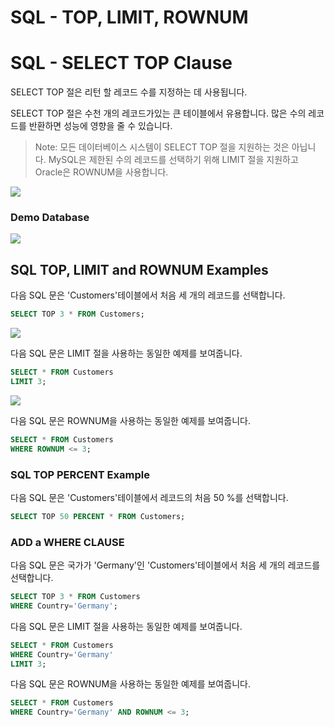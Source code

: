 # SQL - TOP, LIMIT, ROWNUM 

#  SQL - SELECT TOP Clause

SELECT TOP 절은 리턴 할 레코드 수를 지정하는 데 사용됩니다.

SELECT TOP 절은 수천 개의 레코드가있는 큰 테이블에서 유용합니다. 
많은 수의 레코드를 반환하면 성능에 영향을 줄 수 있습니다.

>Note: 모든 데이터베이스 시스템이 SELECT TOP 절을 지원하는 것은 아닙니다. 
>MySQL은 제한된 수의 레코드를 선택하기 위해 LIMIT 절을 지원하고 Oracle은 ROWNUM을 사용합니다.

![](///Users/janggunhee/projects/md-file/sql-md/images/select%20top.png)

### Demo Database

![](///Users/janggunhee/projects/md-file/sql-md/images/demo%20-6.png)

## SQL TOP, LIMIT and ROWNUM Examples

다음 SQL 문은 'Customers'테이블에서 처음 세 개의 레코드를 선택합니다.

```sql
SELECT TOP 3 * FROM Customers;
```
![](///Users/janggunhee/projects/md-file/sql-md/images/select%20top3.png)

다음 SQL 문은 LIMIT 절을 사용하는 동일한 예제를 보여줍니다.

```sql
SELECT * FROM Customers
LIMIT 3;
```
![](///Users/janggunhee/projects/md-file/sql-md/images/select-limit.png)

다음 SQL 문은 ROWNUM을 사용하는 동일한 예제를 보여줍니다.

```sql
SELECT * FROM Customers
WHERE ROWNUM <= 3;
```

### SQL TOP PERCENT Example

다음 SQL 문은 'Customers'테이블에서 레코드의 처음 50 %를 선택합니다.

```sql
SELECT TOP 50 PERCENT * FROM Customers;
```

### ADD a WHERE CLAUSE

다음 SQL 문은 국가가 'Germany'인 'Customers'테이블에서 처음 세 개의 레코드를 선택합니다.

```sql
SELECT TOP 3 * FROM Customers
WHERE Country='Germany';
```
다음 SQL 문은 LIMIT 절을 사용하는 동일한 예제를 보여줍니다.

```sql
SELECT * FROM Customers
WHERE Country='Germany'
LIMIT 3;
```

다음 SQL 문은 ROWNUM을 사용하는 동일한 예제를 보여줍니다.

```sql
SELECT * FROM Customers
WHERE Country='Germany' AND ROWNUM <= 3;
```